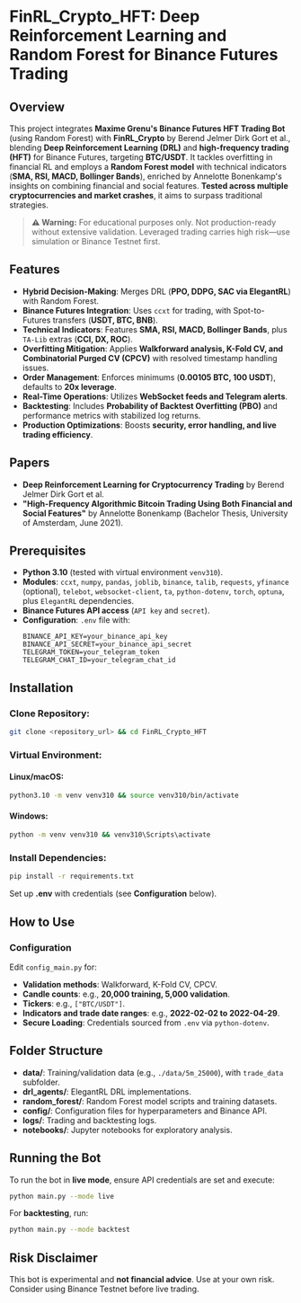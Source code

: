 # FinRL_Crypto_HFT: Deep Reinforcement Learning and Random Forest for Binance Futures Trading

## Overview  
This project integrates **Maxime Grenu's Binance Futures HFT Trading Bot** (using Random Forest) with **FinRL_Crypto** by Berend Jelmer Dirk Gort et al., blending **Deep Reinforcement Learning (DRL)** and **high-frequency trading (HFT)** for Binance Futures, targeting **BTC/USDT**. It tackles overfitting in financial RL and employs a **Random Forest model** with technical indicators (**SMA, RSI, MACD, Bollinger Bands**), enriched by Annelotte Bonenkamp's insights on combining financial and social features. **Tested across multiple cryptocurrencies and market crashes**, it aims to surpass traditional strategies.  

> **⚠ Warning:** For educational purposes only. Not production-ready without extensive validation. Leveraged trading carries high risk—use simulation or Binance Testnet first.  

## Features  
- **Hybrid Decision-Making**: Merges DRL (**PPO, DDPG, SAC via ElegantRL**) with Random Forest.  
- **Binance Futures Integration**: Uses `ccxt` for trading, with Spot-to-Futures transfers (**USDT, BTC, BNB**).  
- **Technical Indicators**: Features **SMA, RSI, MACD, Bollinger Bands**, plus `TA-Lib` extras (**CCI, DX, ROC**).  
- **Overfitting Mitigation**: Applies **Walkforward analysis, K-Fold CV, and Combinatorial Purged CV (CPCV)** with resolved timestamp handling issues.  
- **Order Management**: Enforces minimums (**0.00105 BTC, 100 USDT**), defaults to **20x leverage**.  
- **Real-Time Operations**: Utilizes **WebSocket feeds and Telegram alerts**.  
- **Backtesting**: Includes **Probability of Backtest Overfitting (PBO)** and performance metrics with stabilized log returns.  
- **Production Optimizations**: Boosts **security, error handling, and live trading efficiency**.  

## Papers  
- **Deep Reinforcement Learning for Cryptocurrency Trading** by Berend Jelmer Dirk Gort et al.  
- **"High-Frequency Algorithmic Bitcoin Trading Using Both Financial and Social Features"** by Annelotte Bonenkamp (Bachelor Thesis, University of Amsterdam, June 2021).  

## Prerequisites  
- **Python 3.10** (tested with virtual environment `venv310`).  
- **Modules**: `ccxt`, `numpy`, `pandas`, `joblib`, `binance`, `talib`, `requests`, `yfinance` (optional), `telebot`, `websocket-client`, `ta`, `python-dotenv`, `torch`, `optuna`, plus `ElegantRL` dependencies.  
- **Binance Futures API access** (`API key` and `secret`).  
- **Configuration**: `.env` file with:  
  ```plaintext
  BINANCE_API_KEY=your_binance_api_key  
  BINANCE_API_SECRET=your_binance_api_secret  
  TELEGRAM_TOKEN=your_telegram_token  
  TELEGRAM_CHAT_ID=your_telegram_chat_id  
  ```  

## Installation  
### Clone Repository:  
```bash
git clone <repository_url> && cd FinRL_Crypto_HFT  
```  
### Virtual Environment:  
#### Linux/macOS:  
```bash
python3.10 -m venv venv310 && source venv310/bin/activate  
```  
#### Windows:  
```bash
python -m venv venv310 && venv310\Scripts\activate  
```  
### Install Dependencies:  
```bash
pip install -r requirements.txt  
```  
Set up **.env** with credentials (see **Configuration** below).  

## How to Use  
### Configuration  
Edit `config_main.py` for:  
- **Validation methods**: Walkforward, K-Fold CV, CPCV.  
- **Candle counts**: e.g., **20,000 training, 5,000 validation**.  
- **Tickers**: e.g., `["BTC/USDT"]`.  
- **Indicators and trade date ranges**: e.g., **2022-02-02 to 2022-04-29**.  
- **Secure Loading**: Credentials sourced from `.env` via `python-dotenv`.  

## Folder Structure  
- **data/**: Training/validation data (e.g., `./data/5m_25000`), with `trade_data` subfolder.  
- **drl_agents/**: ElegantRL DRL implementations.  
- **random_forest/**: Random Forest model scripts and training datasets.  
- **config/**: Configuration files for hyperparameters and Binance API.  
- **logs/**: Trading and backtesting logs.  
- **notebooks/**: Jupyter notebooks for exploratory analysis.  

## Running the Bot  
To run the bot in **live mode**, ensure API credentials are set and execute:  
```bash
python main.py --mode live  
```  
For **backtesting**, run:  
```bash
python main.py --mode backtest  
```  

## Risk Disclaimer  
This bot is experimental and **not financial advice**. Use at your own risk. Consider using Binance Testnet before live trading.
